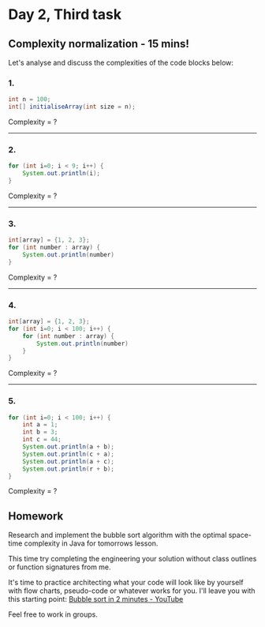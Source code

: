 # Day 2, Third task

## Complexity normalization - 15 mins!

Let's analyse and discuss the complexities of the code blocks below:

### 1. 
``` java
int n = 100;
int[] initialiseArray(int size = n);
```
Complexity = ?

---

### 2. 
``` java
for (int i=0; i < 9; i++) {
	System.out.println(i);
}
```
Complexity = ?

---
### 3. 
``` java
int[array] = {1, 2, 3};
for (int number : array) {
	System.out.println(number)
}
```
Complexity = ?

---
### 4. 
``` java
int[array] = {1, 2, 3};
for (int i=0; i < 100; i++) {
	for (int number : array) {
		System.out.println(number)
	}
}
```
Complexity = ?

---

### 5. 
``` java
for (int i=0; i < 100; i++) {
	int a = 1;
	int b = 3;
	int c = 44;
	System.out.println(a + b);
	System.out.println(c + a);
	System.out.println(a + c);
	System.out.println(r + b);
}
```
Complexity = ?

## Homework
Research and implement the bubble sort algorithm with the optimal space-time complexity in Java for tomorrows lesson.

This time try completing the engineering your solution without class outlines or function signatures from me. 

It's time to practice architecting what your code will look like by yourself with flow charts, pseudo-code or whatever works for you. I'll leave you with this starting point:
[Bubble sort in 2 minutes - YouTube](https://www.youtube.com/watch?v=xli_FI7CuzA)

Feel free to work in groups.

